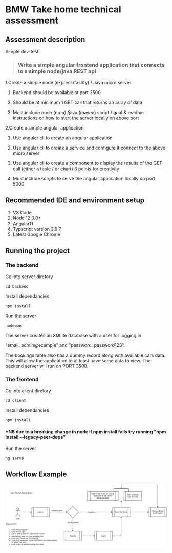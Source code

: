 
# BMW Take home technical assessment
## Assessment description
Simple dev-test:

>### Write a simple angular frontend application that connects to a simple node/java REST api

1.Create a simple node (express/fastify) / Java micro server

1. Backend should be available at port 3500

2. Should be at minimum 1 GET call that returns an array of data

3. Must include node (npm) /java (maven) script / goal & readme instructions on how to start the server locally on above port

2.Create a simple angular application

1. Use angular cli to create an angular application

2. Use angular cli to create a service and configure it connect to the above micro server

3. Use angular cli to create a component to display the results of the GET call (either a table / or chart) ß points for creativity

4. Must include scripts to serve the angular application locally on port 5000

## Recommended IDE and environment setup
1.	VS Code
2.	Node 12.0.0+
3.	Angular11
4.	Typscript version 3.9.7
5.	Latest Google Chrome

## Running the project
### The backend
Go into server diretory
```
cd backend
```
Install dependancies
```
npm install
```
Run the server
```
nodemon
```

The server creates an SQLite database with a user for logging in: 

"email: admin@example" and "password: password123". 

The bookings table also has a dummy record along with available cars data. This will allow the application to at least have some data to view. The backend server will run on PORT 3500.

### The frontend
Go into client diretory
```
cd client
```
Install dependancies
```
npm install
```
#### *NB due to a breaking change in node if npm install fails try running "npm install --legacy-peer-deps" 

Run the server
```
ng serve
```
## Workflow Example

![Workflow.](workflow.png)